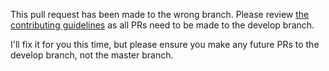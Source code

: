 This pull request has been made to the wrong branch. Please review [the contributing guidelines](https://github.com/octobercms/october/blob/master/.github/CONTRIBUTING.md#pull-requests) as all PRs need to be made to the develop branch.

I'll fix it for you this time, but please ensure you make any future PRs to the develop branch, not the master branch.
